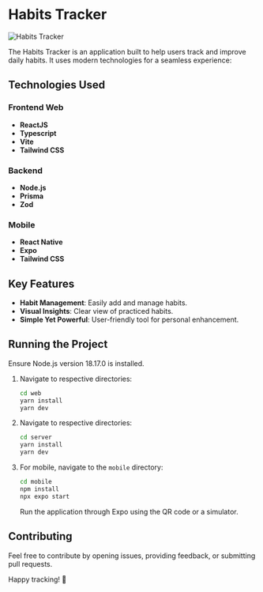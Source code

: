 # Habits Tracker

![Habits Tracker](https://github.com/PedroLucasAraujo/habits-tracker/assets/92540389/450087a8-1939-4672-b188-1728218add48)

The Habits Tracker is an application built to help users track and improve daily habits. It uses modern technologies for a seamless experience:

## Technologies Used

### Frontend Web
- **ReactJS**
- **Typescript**
- **Vite**
- **Tailwind CSS**

### Backend
- **Node.js**
- **Prisma**
- **Zod**

### Mobile
- **React Native**
- **Expo**
- **Tailwind CSS**

## Key Features

- **Habit Management**: Easily add and manage habits.
- **Visual Insights**: Clear view of practiced habits.
- **Simple Yet Powerful**: User-friendly tool for personal enhancement.

## Running the Project

Ensure Node.js version 18.17.0 is installed.

1. Navigate to respective directories:
    ```bash
    cd web
    yarn install
    yarn dev
    ```
2. Navigate to respective directories:
    ```bash
    cd server
    yarn install
    yarn dev
    ```

3. For mobile, navigate to the `mobile` directory:
    ```bash
    cd mobile
    npm install
    npx expo start
    ```
    Run the application through Expo using the QR code or a simulator.

## Contributing

Feel free to contribute by opening issues, providing feedback, or submitting pull requests.

Happy tracking! 🚀
